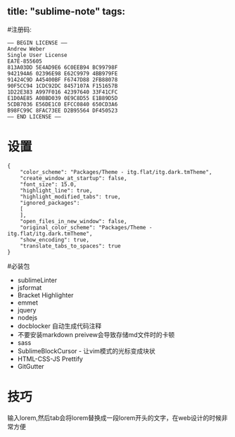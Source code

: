 title: "sublime-note"
tags:
---

#注册码:
```
—– BEGIN LICENSE —–
Andrew Weber
Single User License
EA7E-855605
813A03DD 5E4AD9E6 6C0EEB94 BC99798F
942194A6 02396E98 E62C9979 4BB979FE
91424C9D A45400BF F6747D88 2FB88078
90F5CC94 1CDC92DC 8457107A F151657B
1D22E383 A997F016 42397640 33F41CFC
E1D0AE85 A0BBD039 0E9C8D55 E1B89D5D
5CDB7036 E56DE1C0 EFCC0840 650CD3A6
B98FC99C 8FAC73EE D2B95564 DF450523
—— END LICENSE ——
```

# 设置
```
{
	"color_scheme": "Packages/Theme - itg.flat/itg.dark.tmTheme",
	"create_window_at_startup": false,
	"font_size": 15.0,
	"highlight_line": true,
	"highlight_modified_tabs": true,
	"ignored_packages":
	[
	],
	"open_files_in_new_window": false,
	"original_color_scheme": "Packages/Theme - itg.flat/itg.dark.tmTheme",
	"show_encoding": true,
	"translate_tabs_to_spaces": true
}
```

#必装包
- sublimeLinter
- jsformat
- Bracket Highlighter
- emmet
- jquery
- nodejs
- docblocker 自动生成代码注释
- 不要安装markdown preivew会导致存储md文件时的卡顿
- sass
- SublimeBlockCursor - 让vim模式的光标变成块状
- HTML-CSS-JS Prettify
- GitGutter

# 技巧
输入lorem,然后tab会将lorem替换成一段lorem开头的文字，在web设计的时候非常方便
